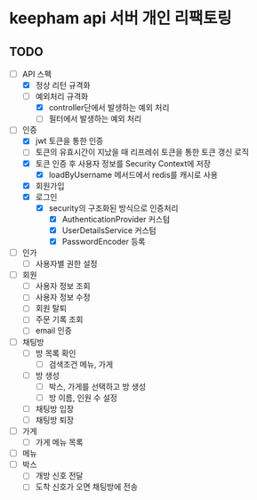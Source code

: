 # keepham api 서버 개인 리팩토링

## TODO
- [ ] API 스펙
  - [x] 정상 리턴 규격화
  - [ ] 예외처리 규격화
    - [x] controller단에서 발생하는 예외 처리
    - [ ] 필터에서 발생하는 예외 처리
- [ ] 인증
  - [x] jwt 토큰을 통한 인증
  - [ ] 토큰의 유효시간이 지났을 때 리프레쉬 토큰을 통한 토큰 갱신 로직
  - [x] 토큰 인증 후 사용자 정보를 Security Context에 저장
    - [x] loadByUsername 메서드에서 redis를 캐시로 사용
  - [x] 회원가입
  - [x] 로그인
    - [x] security의 구조화된 방식으로 인증처리
      - [x] AuthenticationProvider 커스텀
      - [x] UserDetailsService 커스텀
      - [x] PasswordEncoder 등록
- [ ] 인가
  - [ ] 사용자별 권한 설정

- [ ] 회원
  - [ ] 사용자 정보 조회
  - [ ] 사용자 정보 수정
  - [ ] 회원 탈퇴
  - [ ] 주문 기록 조회
  - [ ] email 인증
- [ ] 채팅방
  - [ ] 방 목록 확인
    - [ ] 검색조건 메뉴, 가게
  - [ ] 방 생성
    - [ ] 박스, 가게를 선택하고 방 생성
    - [ ] 방 이름, 인원 수 설정
  - [ ] 채팅방 입장
  - [ ] 채팅방 퇴장
- [ ] 가게
  - [ ] 가게 메뉴 목록
- [ ] 메뉴
- [ ] 박스
  - [ ] 개방 신호 전달
  - [ ] 도착 신호가 오면 채팅방에 전송